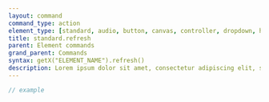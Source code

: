 ```yaml
---
layout: command
command_type: action
element_type: [standard, audio, button, canvas, controller, dropdown, html, image, mediarecorder, scale, text, textinput, tooltip, video, voicerecorder, youtube]
title: standard.refresh
parent: Element commands
grand_parent: Commands
syntax: getX("ELEMENT_NAME").refresh()
description: Lorem ipsum dolor sit amet, consectetur adipiscing elit, sed do eiusmod tempor incididunt ut labore et dolore magna aliqua. Ut enim ad minim veniam, quis nostrud exercitation ullamco laboris nisi ut aliquip ex ea commodo consequat.
---
```


```javascript
// example
```